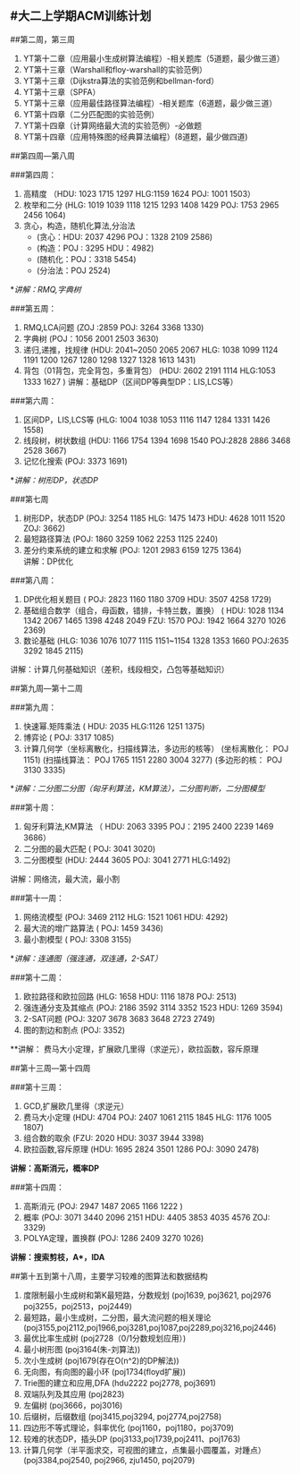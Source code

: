 #大二上学期ACM训练计划
-----------

##第二周，第三周
1. YT第十二章（应用最小生成树算法编程）-相关题库（5道题，最少做三道）  
2. YT第十三章（Warshall和floy-warshall的实验范例）  
3. YT第十三章（Dijkstra算法的实验范例和bellman-ford）  
4. YT第十三章（SPFA）  
5. YT第十三章（应用最佳路径算法编程）-相关题库（6道题，最少做三道）  
6. YT第十四章（二分匹配图的实验范例）  
7. YT第十四章（计算网络最大流的实验范例）-必做题  
8. YT第十四章（应用特殊图的经典算法编程）(8道题，最少做四道)  

##第四周—第八周  

###第四周：  
1. 高精度
    （HDU: 1023 1715 1297   HLG:1159 1624   POJ: 1001 1503）
2. 枚举和二分
    (HLG: 1019 1039 1118 1215 1293 1408 1429   POJ: 1753 2965 2456 1064)
3. 贪心，构造，随机化算法,分治法
    - (贪心：HDU: 2037 4296   POJ：1328 2109 2586)
    - (构造：POJ : 3295  HDU：4982)
    - (随机化：POJ：3318 5454)
    - (分治法：POJ 2524)

**讲解：RMQ,字典树*

###第五周：
1. RMQ,LCA问题
 (ZOJ :2859  POJ: 3264 3368 1330)
2. 字典树
 (POJ：1056 2001 2503 3630)
3. 递归,递推，找规律
 (HDU: 2041~2050 2065 2067  HLG: 1038 1099 1124 1191 1200 1267 1280 1298 1327 1328 1613 1431)
4. 背包（01背包，完全背包，多重背包）
 (HDU: 2602 2191 1114   HLG:1053 1333 1627 )
讲解：基础DP（区间DP等典型DP：LIS,LCS等）

###第六周：
1. 区间DP，LIS,LCS等
 (HLG: 1004 1038 1053 1116 1147 1284 1331 1426 1558)
2. 线段树，树状数组
 (HDU: 1166 1754 1394 1698 1540  POJ:2828 2886 3468 2528 3667)
3. 记忆化搜索
 (POJ: 3373 1691)

**讲解：树形DP，状态DP*

###第七周
1. 树形DP，状态DP
 (POJ: 3254 1185   HLG: 1475 1473   HDU: 4628 1011 1520  ZOJ: 3662)
2. 最短路径算法
 (POJ: 1860 3259 1062 2253 1125 2240)
3. 差分约束系统的建立和求解
 (POJ: 1201 2983 6159 1275 1364)  
讲解：DP优化

###第八周：
1. DP优化相关题目
 ( POJ: 2823 1160 1180 3709  HDU: 3507 4258 1729)
2. 基础组合数学（组合，母函数，错排，卡特兰数，置换）
 ( HDU: 1028 1134 1342 2067 1465 1398 4248 2049   FZU: 1570   POJ: 1942 1664 3270 1026 2369)
3. 数论基础
 (HLG: 1036 1076 1077 1115 1151~1154 1328 1353 1660  POJ:2635 3292 1845 2115)

讲解：计算几何基础知识（差积，线段相交，凸包等基础知识）

##第九周—第十二周

###第九周：
1. 快速幂.矩阵乘法
 ( HDU: 2035  HLG:1126 1251 1375)
2. 博弈论
 ( POJ: 3317 1085)
3. 计算几何学（坐标离散化，扫描线算法，多边形的核等）
 (坐标离散化： POJ 1151)
 (扫描线算法： POJ 1765 1151 2280 3004 3277)
 (多边形的核： POJ 3130 3335)

**讲解：二分图二分图（匈牙利算法，KM算法），二分图判断，二分图模型*

###第十周：
1. 匈牙利算法,KM算法
（ HDU: 2063 3395  POJ：2195 2400 2239 1469 3686）
2. 二分图的最大匹配
 ( POJ: 3041 3020)
3. 二分图模型
 (HDU: 2444 3605  POJ: 3041 2771  HLG:1492)

讲解：网络流，最大流，最小割

###第十一周：
1. 网络流模型
 (POJ: 3469 2112  HLG: 1521 1061  HDU: 4292)
2. 最大流的增广路算法
 ( POJ: 1459 3436)
3. 最小割模型
 ( POJ: 3308 3155)

**讲解：连通图（强连通，双连通，2-SAT）*

###第十二周：
1. 欧拉路径和欧拉回路
 (HLG: 1658  HDU: 1116 1878  POJ: 2513)
2. 强连通分支及其缩点
 (POJ: 2186 3592 3114 3352 1523   HDU: 1269 3594)
3. 2-SAT问题
 (POJ: 3207 3678 3683 3648 2723 2749)
4. 图的割边和割点
 (POJ: 3352)

**讲解： 费马大小定理，扩展欧几里得（求逆元），欧拉函数，容斥原理

##第十三周—第十四周

###第十三周：
1. GCD,扩展欧几里得（求逆元）
2. 费马大小定理
 (HDU: 4704  POJ: 2407 1061 2115 1845  HLG: 1176 1005 1807)
3. 组合数的取余
 (FZU: 2020  HDU: 3037 3944 3398)
4. 欧拉函数,容斥原理
 (HDU: 1695 2824 3501 1286  POJ: 3090 2478)

**讲解：高斯消元，概率DP**

###第十四周：
1. 高斯消元
 (POJ: 2947 1487 2065 1166 1222 )
2. 概率
 (POJ: 3071 3440 2096 2151  HDU: 4405 3853 4035 4576  ZOJ: 3329)
3. POLYA定理，置换群
 (POJ: 1286 2409 3270 1026)

**讲解：搜索剪枝，A\*，IDA**

##第十五到第十八周，主要学习较难的图算法和数据结构
1. 度限制最小生成树和第K最短路，分数规划
(poj1639, poj3621, poj2976 poj3255，poj2513，poj2449)
2. 最短路，最小生成树，二分图，最大流问题的相关理论
(poj3155,poj2112,poj1966,poj3281,poj1087,poj2289,poj3216,poj2446)
3. 最优比率生成树
(poj2728（0/1分数规划应用）)
4. 最小树形图
(poj3164(朱-刘算法))
5. 次小生成树
(poj1679(存在O(n^2)的DP解法))
6. 无向图，有向图的最小环
(poj1734(floyd扩展))
7. Trie图的建立和应用,DFA
(hdu2222 poj2778, poj3691)
8. 双端队列及其应用
(poj2823)
9. 左偏树
(poj3666，poj3016)
10. 后缀树，后缀数组
(poj3415,poj3294, poj2774,poj2758)
11. 四边形不等式理论，斜率优化
(poj1160，poj1180，poj3709)
12. 较难的状态DP，插头DP
(poj3133,poj1739,poj2411、poj1763)
13. 计算几何学（半平面求交，可视图的建立，点集最小圆覆盖，对踵点）
(poj3384,poj2540, poj2966, zju1450, poj2079)
